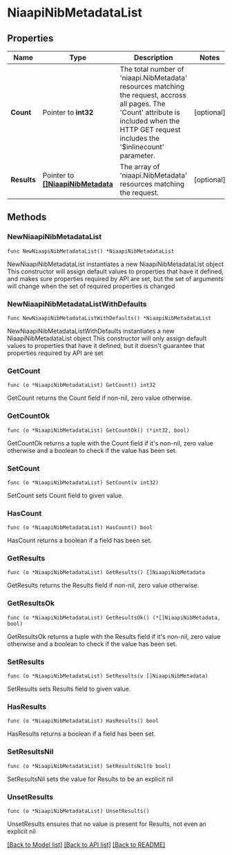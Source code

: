 # NiaapiNibMetadataList

## Properties

Name | Type | Description | Notes
------------ | ------------- | ------------- | -------------
**Count** | Pointer to **int32** | The total number of &#39;niaapi.NibMetadata&#39; resources matching the request, accross all pages. The &#39;Count&#39; attribute is included when the HTTP GET request includes the &#39;$inlinecount&#39; parameter. | [optional] 
**Results** | Pointer to [**[]NiaapiNibMetadata**](NiaapiNibMetadata.md) | The array of &#39;niaapi.NibMetadata&#39; resources matching the request. | [optional] 

## Methods

### NewNiaapiNibMetadataList

`func NewNiaapiNibMetadataList() *NiaapiNibMetadataList`

NewNiaapiNibMetadataList instantiates a new NiaapiNibMetadataList object
This constructor will assign default values to properties that have it defined,
and makes sure properties required by API are set, but the set of arguments
will change when the set of required properties is changed

### NewNiaapiNibMetadataListWithDefaults

`func NewNiaapiNibMetadataListWithDefaults() *NiaapiNibMetadataList`

NewNiaapiNibMetadataListWithDefaults instantiates a new NiaapiNibMetadataList object
This constructor will only assign default values to properties that have it defined,
but it doesn't guarantee that properties required by API are set

### GetCount

`func (o *NiaapiNibMetadataList) GetCount() int32`

GetCount returns the Count field if non-nil, zero value otherwise.

### GetCountOk

`func (o *NiaapiNibMetadataList) GetCountOk() (*int32, bool)`

GetCountOk returns a tuple with the Count field if it's non-nil, zero value otherwise
and a boolean to check if the value has been set.

### SetCount

`func (o *NiaapiNibMetadataList) SetCount(v int32)`

SetCount sets Count field to given value.

### HasCount

`func (o *NiaapiNibMetadataList) HasCount() bool`

HasCount returns a boolean if a field has been set.

### GetResults

`func (o *NiaapiNibMetadataList) GetResults() []NiaapiNibMetadata`

GetResults returns the Results field if non-nil, zero value otherwise.

### GetResultsOk

`func (o *NiaapiNibMetadataList) GetResultsOk() (*[]NiaapiNibMetadata, bool)`

GetResultsOk returns a tuple with the Results field if it's non-nil, zero value otherwise
and a boolean to check if the value has been set.

### SetResults

`func (o *NiaapiNibMetadataList) SetResults(v []NiaapiNibMetadata)`

SetResults sets Results field to given value.

### HasResults

`func (o *NiaapiNibMetadataList) HasResults() bool`

HasResults returns a boolean if a field has been set.

### SetResultsNil

`func (o *NiaapiNibMetadataList) SetResultsNil(b bool)`

 SetResultsNil sets the value for Results to be an explicit nil

### UnsetResults
`func (o *NiaapiNibMetadataList) UnsetResults()`

UnsetResults ensures that no value is present for Results, not even an explicit nil

[[Back to Model list]](../README.md#documentation-for-models) [[Back to API list]](../README.md#documentation-for-api-endpoints) [[Back to README]](../README.md)


